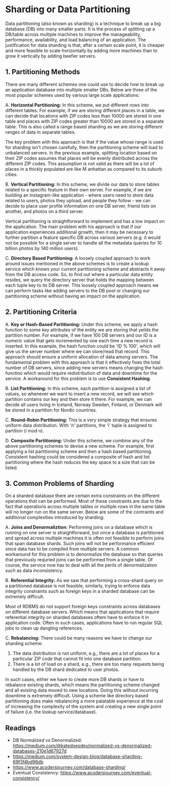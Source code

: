 # Sharding or Data Partitioning

Data partitioning (also known as sharding) is a technique to break up a big database (DB) into many smaller parts. It is the process of splitting up a DB/table across multiple machines to improve the manageability, performance, availability, and load balancing of an application. The justification for data sharding is that, after a certain scale point, it is cheaper and more feasible to scale horizontally by adding more machines than to grow it vertically by adding beefier servers.

## 1. Partitioning Methods
There are many different schemes one could use to decide how to break up an application database into multiple smaller DBs. Below are three of the most popular schemes used by various large scale applications:

A. **Horizontal Partitioning:** In this scheme, we put different rows into different tables. For example, if we are storing different places in a table, we can decide that locations with ZIP codes less than 10000 are stored in one table and places with ZIP codes greater than 10000 are stored in a separate table. This is also called a range based sharding as we are storing different ranges of data in separate tables.

The key problem with this approach is that if the value whose range is used for sharding isn't chosen carefully, then the partitioning scheme will load to unbalanced servers. In the previous example, splitting location based on their ZIP codes assumes that places will be evenly distributed across the different ZIP codes. This assumption is not valid as there will be a lot of places in a thickly populated are like M anhattan as compared to its suburb cities.

B. **Vertical Partitioning:** In this scheme, we divide our data to store tables related to a specific feature in their own server. For example, if we are building an Instagram-like application - where users need to store data related to users, photos they upload, and people they follow - we can decide to place user profile information on one DB server, friend lists on another, and photos on a third server.

Vertical partitioning is straightforward to implement and has a low impact on the application. The main problem with his approach is that if our application experiences additional growth, then it may be necessary to further partition a feature specific DB across various servers (e.g. it would not be possible for a single server to handle all the metadata queries for 10 billion photos by 140 million users).

C. **Directory Based Partitioning:** A loosely coupled approach to work around issues mentioned in the above schemes is to create a lookup service which knows your current partitioning scheme and abstracts it away from the DB access code. So, to find out where a particular data entity resides, we query the directory server that holds the mapping between each tuple key to its DB server. This loosely coupled approach means we can perform tasks like adding servers to the DB pool or changing our partitioning scheme without having an impact on the application.

## 2. Partitioning Criteria
A. **Key or Hash-Based Partitioning:** Under this scheme, we apply a hash function to some key attributes of the entity we are storing that yeilds the partition number. For example, if we have 100 DB servers and our ID is a numeric value that gets incremented by one each time a new record is inserted. In this example, the hash function could be 'ID % 100', which will give us the server number where we can store/read that record. This approach should ensure a uniform allocation of data among servers. The fundamental problem with this approach is that it effectively fixes the total number of DB servers, since adding new servers means changing the hash functino which would require redistribution of data and downtime for the service. A workaround for this problem is to use **Consistent Hashing**.

B. **List Partitioning:** In this scheme, each partition is assigned a list of values, so whenever we want to insert a new record, we will see which partition contains our key and then store it there. For example, we can decide all users living in Iceland, Norway Sweden, Finland, or Denmark will be stored in a partition for Nordic countries.

C. **Round-Robin Partitioning:** This is a very simple strategy that ensures uniform data distribution. With 'n' partitions, the 'i' tuple is assigned to partition (i mod n).

D. **Composite Partitioning:** Under this scheme, we combine any of the above partitioning schemes to devise a new scheme. For example, first applying a list partitioning scheme and then a hash based partitioning. Consistent hashing could be considered a composite of hash and list partitioning where the hash reduces the key space to a size that can be listed.

## 3. Common Problems of Sharding
On a sharded database there are certain extra constraints on the different operations that can be performed. Most of these constraints are due to the fact that operations across multiple tables or multiple rows in the same table will no longer run on the same server. Below are some of the contraints and additional complexities introduced by sharding:

A. **Joins and Denormaliztion:** Performing joins on a database which is running on one server is straightforward, but once a database is partitioned and spread across multiple machines it is often not feasible to perform joins that span database shards. Such joins will not be performance efficient since data has to be compiled from multiple servers. A common workaround for this problem is to denormalize the database so that queries that previously requried joins can be performed from a single table. Of course, the service now has to deal with all the perils of denormalization such as data inconsistency.

B. **Referential Integrity:**
As we saw that performing a cross-shard query on a partitioned database is not feasible, similarly, trying to enforce data integrity constraints such as foreign keys in a sharded database can be extremely difficult.

Most of RDBMS do not support foreign keys constraints across databases on different database servers. Which means that applications that require referential integrity on sharded databases oftem have to enforce it in application code. Often in such cases, applications have to run regular SQL jobs to clean up dangling references.

C. **Rebalancing:** There could be many reasons we have to change our sharding scheme:
  1. The data distribution is not uniform, e.g., there are a lot of places for a particular ZIP code that cannot fit into one database partition.
  2. There is a lot of load on a shard, e.g., there are too many requests being handled by the DB shard dedicated to user photos.

In such cases, either we have to create more DB shards or have to rebalance existing shards, which means the partitioning scheme changed and all existing data moved to new locations. Doing this without incurring downtime is extremely difficult. Using a scheme like directory based partitioning does make rebalancing a more palatable experience at the cost of increasing the complexity of the system and creating a new single point of failure (i.e. the lookup service/database).

## Readings
- DB Normalized vs Denormalized: https://medium.com/@katedoesdev/normalized-vs-denormalized-databases-210e1d67927d
- https://medium.com/system-design-blog/database-sharding-69f3f4bd96db
- https://www.acodersjourney.com/database-sharding/
- Eventual Consistency: https://www.acodersjourney.com/eventual-consistency/
